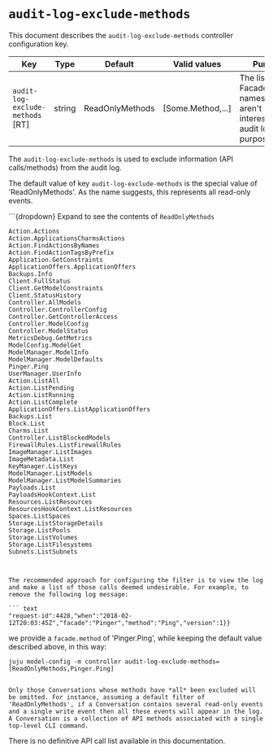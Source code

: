 # `audit-log-exclude-methods`

This document describes the `audit-log-exclude-methods` controller configuration key.

|Key|Type|Default|Valid values|Purpose|
|---|---|---|---|---|
|`audit-log-exclude-methods` [RT]|string|ReadOnlyMethods|[Some.Method,...]|The list of Facade.Method names that aren't interesting for audit logging purposes.|

The `audit-log-exclude-methods`  is used to exclude information (API calls/methods) from the audit log.  

The default value of key `audit-log-exclude-methods` is the special value of 'ReadOnlyMethods'. As the name suggests, this represents all read-only events.

<!--Click the heading below to reveal a listing of API methods designated by the key value of 'ReadOnlyMethods'.-->

```{dropdown} Expand to see the contents of `ReadOnlyMethods`

```
Action.Actions
Action.ApplicationsCharmsActions
Action.FindActionsByNames
Action.FindActionTagsByPrefix
Application.GetConstraints
ApplicationOffers.ApplicationOffers
Backups.Info
Client.FullStatus
Client.GetModelConstraints
Client.StatusHistory
Controller.AllModels
Controller.ControllerConfig
Controller.GetControllerAccess
Controller.ModelConfig
Controller.ModelStatus
MetricsDebug.GetMetrics
ModelConfig.ModelGet
ModelManager.ModelInfo
ModelManager.ModelDefaults
Pinger.Ping
UserManager.UserInfo
Action.ListAll
Action.ListPending
Action.ListRunning
Action.ListComplete
ApplicationOffers.ListApplicationOffers
Backups.List
Block.List
Charms.List
Controller.ListBlockedModels
FirewallRules.ListFirewallRules
ImageManager.ListImages
ImageMetadata.List
KeyManager.ListKeys
ModelManager.ListModels
ModelManager.ListModelSummaries
Payloads.List
PayloadsHookContext.List
Resources.ListResources
ResourcesHookContext.ListResources
Spaces.ListSpaces
Storage.ListStorageDetails
Storage.ListPools
Storage.ListVolumes
Storage.ListFilesystems
Subnets.ListSubnets
```

```


The recommended approach for configuring the filter is to view the log and make a list of those calls deemed undesirable. For example, to remove the following log message:

``` text
"request-id":4428,"when":"2018-02-12T20:03:45Z","facade":"Pinger","method":"Ping","version":1}}
```

we provide a `facade.method` of 'Pinger.Ping', while keeping the default value described above, in this way:

``` text
juju model-config -m controller audit-log-exclude-methods=[ReadOnlyMethods,Pinger.Ping]
```

```{note}

Only those Conversations whose methods have *all* been excluded will be omitted. For instance, assuming a default filter of 'ReadOnlyMethods', if a Conversation contains several read-only events and a single write event then all these events will appear in the log. A Conversation is a collection of API methods associated with a single top-level CLI command.

```

There is no definitive API call list available in this documentation.
